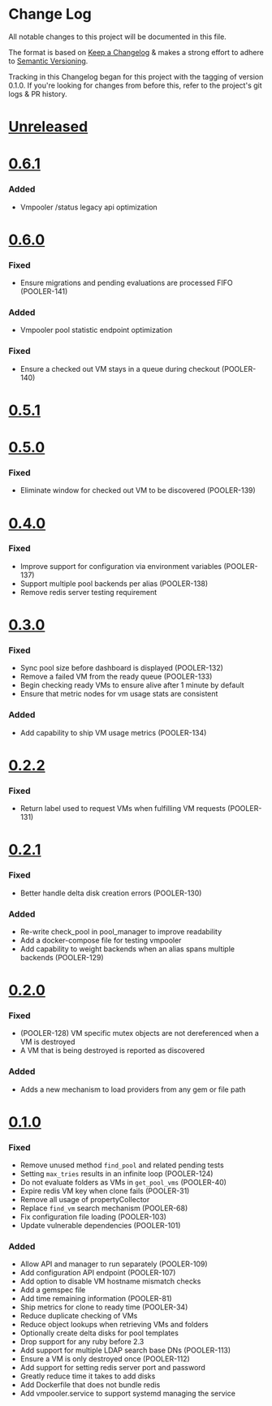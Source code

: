 # Change Log

All notable changes to this project will be documented in this file.

The format is based on
[Keep a Changelog](http://keepachangelog.com)
& makes a strong effort to adhere to
[Semantic Versioning](http://semver.org).

Tracking in this Changelog began for this project with the tagging of version 0.1.0.
If you're looking for changes from before this, refer to the project's
git logs & PR history.
# [Unreleased](https://github.com/puppetlabs/vmpooler/compare/0.6.1...master)

# [0.6.1](https://github.com/puppetlabs/vmpooler/compare/0.6.0...0.6.1)

### Added
- Vmpooler /status legacy api optimization

# [0.6.0](https://github.com/puppetlabs/vmpooler/compare/0.5.1...0.6.0)

### Fixed
- Ensure migrations and pending evaluations are processed FIFO (POOLER-141)

### Added
- Vmpooler pool statistic endpoint optimization

### Fixed
 - Ensure a checked out VM stays in a queue during checkout (POOLER-140)

# [0.5.1](https://github.com/puppetlabs/vmpooler/compare/0.5.0...0.5.1)

# [0.5.0](https://github.com/puppetlabs/vmpooler/compare/0.4.0...0.5.0)

### Fixed
 - Eliminate window for checked out VM to be discovered (POOLER-139)

# [0.4.0](https://github.com/puppetlabs/vmpooler/compare/0.3.0...0.4.0)

### Fixed
 - Improve support for configuration via environment variables (POOLER-137)
 - Support multiple pool backends per alias (POOLER-138)
 - Remove redis server testing requirement

# [0.3.0](https://github.com/puppetlabs/vmpooler/compare/0.2.2...0.3.0)

### Fixed
- Sync pool size before dashboard is displayed (POOLER-132)
- Remove a failed VM from the ready queue (POOLER-133)
- Begin checking ready VMs to ensure alive after 1 minute by default
- Ensure that metric nodes for vm usage stats are consistent

### Added
- Add capability to ship VM usage metrics (POOLER-134)

# [0.2.2](https://github.com/puppetlabs/vmpooler/compare/0.2.1...0.2.2)

### Fixed
- Return label used to request VMs when fulfilling VM requests (POOLER-131)

# [0.2.1](https://github.com/puppetlabs/vmpooler/compare/0.2.0...0.2.1)

### Fixed
- Better handle delta disk creation errors (POOLER-130)

### Added
- Re-write check\_pool in pool\_manager to improve readability
- Add a docker-compose file for testing vmpooler
- Add capability to weight backends when an alias spans multiple backends (POOLER-129)

# [0.2.0](https://github.com/puppetlabs/vmpooler/compare/0.1.0...0.2.0)

### Fixed
- (POOLER-128) VM specific mutex objects are not dereferenced when a VM is destroyed
- A VM that is being destroyed is reported as discovered

### Added
- Adds a new mechanism to load providers from any gem or file path

# [0.1.0](https://github.com/puppetlabs/vmpooler/compare/4c858d012a262093383e57ea6db790521886d8d4...master)

### Fixed
- Remove unused method `find_pool` and related pending tests
- Setting `max_tries` results in an infinite loop (POOLER-124)
- Do not evaluate folders as VMs in `get_pool_vms` (POOLER-40)
- Expire redis VM key when clone fails (POOLER-31)
- Remove all usage of propertyCollector
- Replace `find_vm` search mechanism (POOLER-68)
- Fix configuration file loading (POOLER-103)
- Update vulnerable dependencies (POOLER-101)

### Added

- Allow API and manager to run separately (POOLER-109)
- Add configuration API endpoint (POOLER-107)
- Add option to disable VM hostname mismatch checks
- Add a gemspec file
- Add time remaining information (POOLER-81)
- Ship metrics for clone to ready time (POOLER-34)
- Reduce duplicate checking of VMs
- Reduce object lookups when retrieving VMs and folders
- Optionally create delta disks for pool templates
- Drop support for any ruby before 2.3
- Add support for multiple LDAP search base DNs (POOLER-113)
- Ensure a VM is only destroyed once (POOLER-112)
- Add support for setting redis server port and password
- Greatly reduce time it takes to add disks
- Add Dockerfile that does not bundle redis
- Add vmpooler.service to support systemd managing the service
